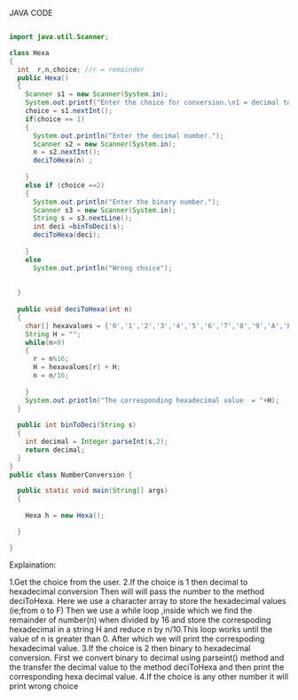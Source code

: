 JAVA CODE
```java

import java.util.Scanner;

class Hexa
{
  int  r,n,choice; //r = remainder
  public Hexa() 
  {
    Scanner s1 = new Scanner(System.in);
    System.out.printf("Enter the choice for conversion.\n1 = decimal to hexadecimal.\n2 = binary to hexadecimal.\n");
    choice = s1.nextInt();
    if(choice == 1)
    {
      System.out.println("Enter the decimal number.");
      Scanner s2 = new Scanner(System.in);
      n = s2.nextInt();
      deciToHexa(n) ;
      
    }
    else if (choice ==2)
    {
      System.out.println("Enter the binary number.");
      Scanner s3 = new Scanner(System.in);
      String s = s3.nextLine();
      int deci =binToDeci(s);
      deciToHexa(deci);
      
    }
    else
      System.out.println("Wrong choice");
      
    
  }
  
  public void deciToHexa(int n) 
  {
    char[] hexavalues = {'0','1','2','3','4','5','6','7','8','9','A','B','C','D','E','F'};
    String H = "";
    while(n>0)
    {
      r = n%16;
      H = hexavalues[r] + H;
      n = n/16;
      
    }
    System.out.println("The corresponding hexadecimal value  = "+H);
  }
  
  public int binToDeci(String s)
  {
    int decimal = Integer.parseInt(s,2);
    return decimal;
  }
}
public class NumberConversion {

  public static void main(String[] args) 
  {
    
    Hexa h = new Hexa();

  }

}

```

Explaination:

1.Get the choice from the user.
2.If the choice is 1 then decimal to hexadecimal conversion
  Then will will pass the number to the method deciToHexa. 
  Here we use a character array to store the hexadecimal values
  (ie;from o to F)
  Then we use a while loop ,inside which we find the remainder of number(n)
  when divided by 16 and store the correspoding hexadecimal in a string H
  and reduce n by n/10.This  loop works until the value of n is greater than 0.
  After which we will print the correspoding hexadecimal value.
3.If the choice is 2 then binary to hexadecimal conversion.
  First we convert binary to decimal  using parseint() method and the transfer the decimal value to the method
  deciToHexa and then print the corresponding hexa decimal value.
 4.If the choice is any other number it will print wrong choice
